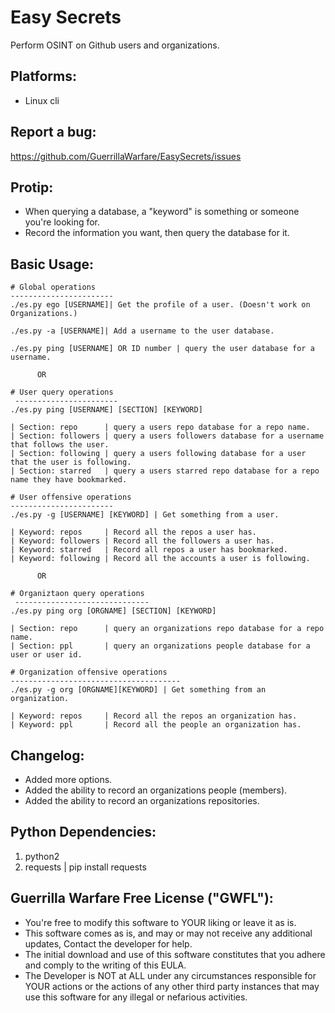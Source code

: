 # Easy Secrets
Perform OSINT on Github users and organizations.

Platforms:
---------
- Linux cli

Report a bug:
-------------
https://github.com/GuerrillaWarfare/EasySecrets/issues

Protip:
-------
- When querying a database, a "keyword" is something or someone you're looking for.
- Record the information you want, then query the database for it.

Basic Usage:
------------
    # Global operations
    -----------------------
    ./es.py ego [USERNAME]| Get the profile of a user. (Doesn't work on Organizations.)

    ./es.py -a [USERNAME]| Add a username to the user database.

    ./es.py ping [USERNAME] OR ID number | query the user database for a username.

          OR

    # User query operations
     -----------------------
    ./es.py ping [USERNAME] [SECTION] [KEYWORD]

    | Section: repo      | query a users repo database for a repo name.
    | Section: followers | query a users followers database for a username that follows the user.
    | Section: following | query a users following database for a user that the user is following.
    | Section: starred   | query a users starred repo database for a repo name they have bookmarked.

    # User offensive operations
    -----------------------
    ./es.py -g [USERNAME] [KEYWORD] | Get something from a user.

    | Keyword: repos     | Record all the repos a user has.
    | Keyword: followers | Record all the followers a user has.
    | Keyword: starred   | Record all repos a user has bookmarked.
    | Keyword: following | Record all the accounts a user is following.

          OR

    # Organiztaon query operations
     ------------------------------
    ./es.py ping org [ORGNAME] [SECTION] [KEYWORD]

    | Section: repo      | query an organizations repo database for a repo name.
    | Section: ppl       | query an organizations people database for a user or user id.

    # Organization offensive operations
    --------------------------------------
    ./es.py -g org [ORGNAME][KEYWORD] | Get something from an organization.

    | Keyword: repos     | Record all the repos an organization has.
    | Keyword: ppl       | Record all the people an organization has.

Changelog:
----------
- Added more options.
- Added the ability to record an organizations people (members).
- Added the ability to record an organizations repositories.

Python Dependencies:
--------------------
1. python2
2. requests | pip install requests

Guerrilla Warfare Free License ("GWFL"):
----------------------------------------
- You're free to modify this software to YOUR liking or leave it as is.
- This software comes as is, and may or may not receive any additional updates, Contact the developer for help.
- The initial download and use of this software constitutes that you adhere and comply to the writing of this EULA.
- The Developer is NOT at ALL under any circumstances responsible for YOUR actions or the actions of any other third party instances that may use this software for any illegal or nefarious activities.
